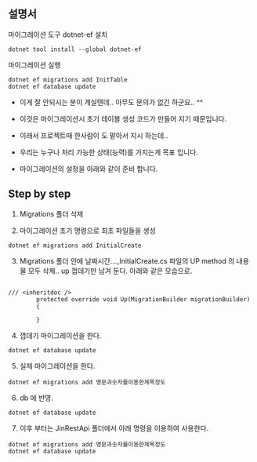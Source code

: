 ## 설명서





마이그레이션 도구 dotnet-ef 설치
```
dotnet tool install --global dotnet-ef

```

마이그레이션 실행
```
dotnet ef migrations add InitTable
dotnet ef database update

```


- 이게 잘 안되시는 분이 계실텐데.. 아무도 문의가 없긴 하군요.. ^^

- 이것은 마이그레이션시 초기 테이블 생성 코드가 만들어 지기 때문입니다.
- 이래서 프로젝트때 한사람이 도 맡아서 지시 하는데..
- 우리는 누구나 처리 가능한 상태(능력)를 가지는게 목표 입니다.

- 마이그레이션의 설정을 아래와 같이 준비 합니다.





## Step by step


1. Migrations 폴더 삭제


2. 마이그레이션 초기 명령으로 최초 파일들을 생성
```
dotnet ef migrations add InitialCreate
```

3. Migrations 폴더 안에   날짜시간..._InitialCreate.cs 파일의 UP method 의 내용물 모두 삭제.. up 껍데기만 남겨 둔다.
아래와 같은 모습으로.
```

/// <inheritdoc />
        protected override void Up(MigrationBuilder migrationBuilder)
        {

        }  
```

4. 껍데기 마이그레이션을 한다.
```
dotnet ef database update
```

5. 실제 마이그레이션을 한다. 
```
dotnet ef migrations add 영문과숫자를이용한제목정도
```

6. db 에 반영. 
```
dotnet ef database update
```

7. 이후 부터는 JinRestApi 폴더에서 아래 명령을 이용하여 사용한다.
```
dotnet ef migrations add 영문과숫자를이용한제목정도
dotnet ef database update

```




